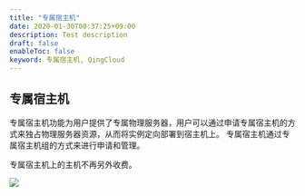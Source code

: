 ```yaml
---
title: "专属宿主机"
date: 2020-01-30T00:37:25+09:00
description: Test description
draft: false
enableToc: false
keyword: 专属宿主机, QingCloud
---
```


## 专属宿主机

专属宿主机功能为用户提供了专属物理服务器，用户可以通过申请专属宿主机的方式来独占物理服务器资源，从而将实例定向部署到宿主机上。 专属宿主机通过专属宿主机组的方式来进行申请和管理。

专属宿主机上的主机不再另外收费。

![](/compute/dedicated-host/intro/_images/overview_1.png)

